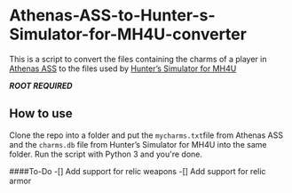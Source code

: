 # Athenas-ASS-to-Hunter-s-Simulator-for-MH4U-converter
This is a script to convert the files containing the charms of a player in [Athenas ASS](facebook.com/AthenasArmorSetSearch/) to the files used by [Hunter’s Simulator for MH4U](play.google.com/store/apps/details?id=com.thisisgame.mhsimul)

***ROOT REQUIRED***

## How to use
Clone the repo into a folder and put the `mycharms.txt`file from Athenas ASS and the `charms.db` file from Hunter’s Simulator for MH4U into the same folder. Run the script with Python 3 and you're done.

####To-Do
-[] Add support for relic weapons
-[] Add support for relic armor
